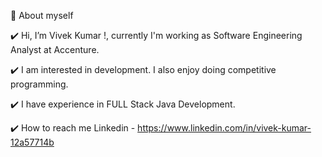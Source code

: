 🌱 About myself

✔️ Hi, I’m Vivek Kumar !, currently I'm working as Software Engineering Analyst at Accenture.

✔️ I am interested in development. I also enjoy doing competitive programming.

✔️ I have experience in FULL Stack Java Development.

✔️ How to reach me Linkedin - https://www.linkedin.com/in/vivek-kumar-12a57714b

<!---
iamVivekOfficial/iamVivekOfficial is a ✨ special ✨ repository because its `README.md` (this file) appears on your GitHub profile.
You can click the Preview link to take a look at your changes.
--->

